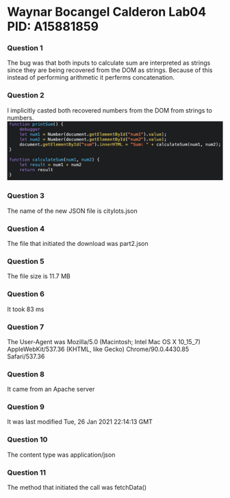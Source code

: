 # Waynar Bocangel Calderon Lab04 PID: A15881859
### Question 1
The bug was that both inputs to calculate sum are interpreted as strings since they are being recovered from the DOM as strings. Because of this instead of performing arithmetic it perferms concatenation.
### Question 2
I implicitly casted both recovered numbers from the DOM from strings to numbers.
![](./resources/question2Solution.png)
### Question 3
The name of the new JSON file is citylots.json
### Question 4
The file that initiated the download was part2.json
### Question 5
The file size is 11.7 MB
### Question 6
It took 83 ms
### Question 7
The User-Agent was Mozilla/5.0 (Macintosh; Intel Mac OS X 10_15_7) AppleWebKit/537.36 (KHTML, like Gecko) Chrome/90.0.4430.85 Safari/537.36
### Question 8
It came from an Apache server
### Question 9
It was last modified Tue, 26 Jan 2021 22:14:13 GMT
### Question 10
The content type was application/json
### Question 11
The method that initiated the call was fetchData()